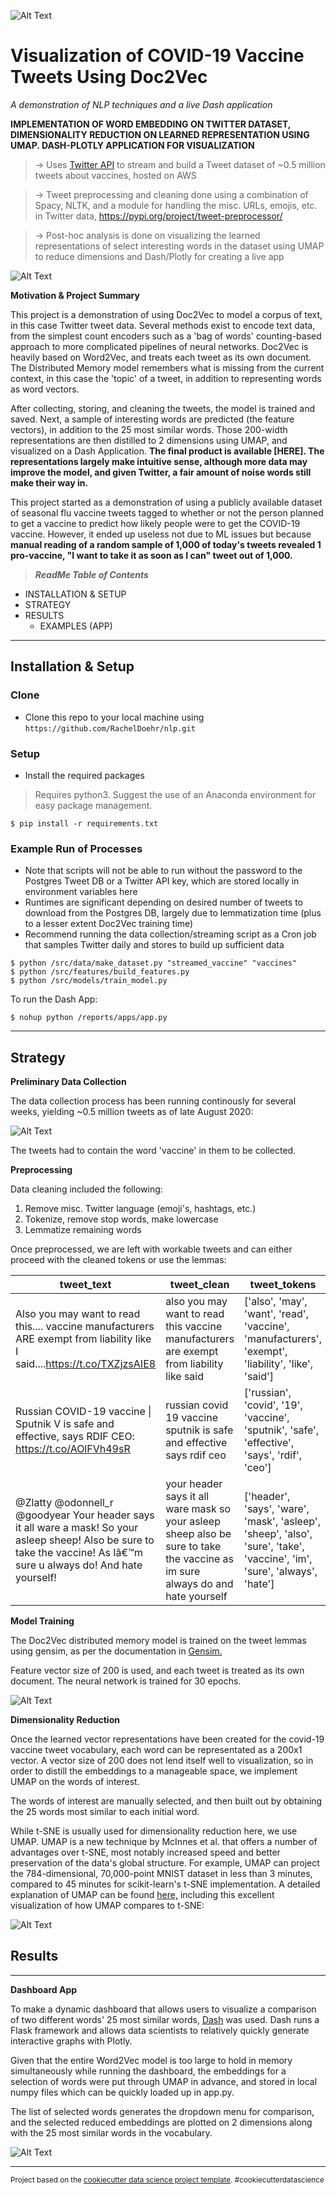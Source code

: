 
![Alt Text](https://github.com/RachelDoehr/nlp/blob/master/reports/figures/example_encoding.gif?raw=true)

# Visualization of COVID-19 Vaccine Tweets Using Doc2Vec

 *A demonstration of NLP techniques and a live Dash application*

**IMPLEMENTATION OF WORD EMBEDDING ON TWITTER DATASET, DIMENSIONALITY REDUCTION ON LEARNED
REPRESENTATION USING UMAP. DASH-PLOTLY APPLICATION FOR VISUALIZATION**

> -> Uses <a href="https://developer.twitter.com/en/docs" target="_blank">Twitter API</a> to stream and build a Tweet dataset of ~0.5 million tweets about vaccines, hosted on AWS

> -> Tweet preprocessing and cleaning done using a combination of Spacy, NLTK, and a module for handling the misc. URLs, emojis, etc. in Twitter data, https://pypi.org/project/tweet-preprocessor/

> -> Post-hoc analysis is done on visualizing the learned representations of select interesting words in the dataset using UMAP to reduce dimensions and Dash/Plotly for creating a live app

![Alt Text](https://github.com/RachelDoehr/nlp/blob/master/reports/figures/dash_shot1.PNG?raw=true)

**Motivation & Project Summary**

This project is a demonstration of using Doc2Vec to model a corpus of text, in this case Twitter tweet data. Several methods exist to encode text data, from the simplest count encoders such as a 'bag of words' counting-based approach to more complicated pipelines of neural networks. Doc2Vec is heavily based on Word2Vec, and treats each tweet as its own document. The Distributed Memory model remembers what is missing from the current context, in this case the 'topic' of a tweet, in addition to representing words as word vectors.

After collecting, storing, and cleaning the tweets, the model is trained and saved. Next, a sample of interesting words are predicted (the feature vectors), in addition to the 25 most similar words. Those 200-width representations are then distilled to 2 dimensions using UMAP, and visualized on a Dash Application. **The final product is available [HERE]. The representations largely make intuitive sense, although more data may improve the model, and given Twitter, a fair amount of noise words still make their way in.**

This project started as a demonstration of using a publicly available dataset of seasonal flu vaccine tweets tagged to whether or not the person planned to get a vaccine to predict how likely people were to get the COVID-19 vaccine. However, it ended up useless not due to ML issues but because **manual reading of a random sample of 1,000 of today's tweets revealed 1 pro-vaccine, "I want to take it as soon as I can" tweet out of 1,000.**

> ***ReadMe Table of Contents***

- INSTALLATION & SETUP
- STRATEGY
- RESULTS
    - EXAMPLES (APP)

---

## Installation & Setup

### Clone

- Clone this repo to your local machine using `https://github.com/RachelDoehr/nlp.git`

### Setup

- Install the required packages

> Requires python3. Suggest the use of an Anaconda environment for easy package management.

```shell
$ pip install -r requirements.txt
```

### Example Run of Processes

- Note that scripts will not be able to run without the password to the Postgres Tweet DB or a Twitter API key, which are stored locally in environment variables here
- Runtimes are significant depending on desired number of tweets to download from the Postgres DB, largely due to lemmatization time (plus to a lesser extent Doc2Vec training time)
- Recommend running the data collection/streaming script as a Cron job that samples Twitter daily and stores to build up sufficient data

```shell
$ python /src/data/make_dataset.py "streamed_vaccine" "vaccines"
$ python /src/features/build_features.py
$ python /src/models/train_model.py
```

To run the Dash App:
```shell
$ nohup python /reports/apps/app.py
```

---

## Strategy

**Preliminary Data Collection**

The data collection process has been running continously for several weeks, yielding ~0.5 million tweets as of late August 2020:

![Alt Text](https://github.com/RachelDoehr/nlp/blob/master/reports/figures/postgresdb.PNG?raw=true)

The tweets had to contain the word 'vaccine' in them to be collected.

**Preprocessing**

Data cleaning included the following:

1) Remove misc. Twitter language (emoji's, hashtags, etc.)
2) Tokenize, remove stop words, make lowercase
3) Lemmatize remaining words

Once preprocessed, we are left with workable tweets and can either proceed with the cleaned tokens or use the lemmas:

| tweet_text                                                                                                                                                                   	| tweet_clean                                                                                                                         	| tweet_tokens                                                                                                               	| tweet_tokens_formal                                                                                                        	| tweet_stems_formal                                                                                                      	| tweet_lemmas_formal                                                                                                                 	|
|------------------------------------------------------------------------------------------------------------------------------------------------------------------------------	|-------------------------------------------------------------------------------------------------------------------------------------	|----------------------------------------------------------------------------------------------------------------------------	|----------------------------------------------------------------------------------------------------------------------------	|-------------------------------------------------------------------------------------------------------------------------	|-------------------------------------------------------------------------------------------------------------------------------------	|
| Also you may want to   read this.... vaccine manufacturers ARE exempt from liability like I   said....https://t.co/TXZjzsAIE8                                                	| also you may want to   read this vaccine manufacturers are exempt from liability like said                                          	| ['also', 'may', 'want', 'read', 'vaccine',   'manufacturers', 'exempt', 'liability', 'like', 'said']                       	| ['also', 'may', 'want', 'read', 'vaccine',   'manufacturers', 'exempt', 'liability', 'like', 'said']                       	| ['also', 'may', 'want', 'read', 'vaccin',   'manufactur', 'exempt', 'liabil', 'like', 'said']                           	| ['also', 'may', 'want', 'read', 'vaccine',   'manufacturer', 'exempt', 'liability', 'like', 'say']                                  	|
| Russian COVID-19 vaccine \| Sputnik V is   safe and effective, says RDIF CEO: https://t.co/AOlFVh49sR                                                                        	| russian covid 19 vaccine sputnik is safe   and effective says rdif ceo                                                              	| ['russian', 'covid', '19', 'vaccine', 'sputnik', 'safe', 'effective',   'says', 'rdif', 'ceo']                             	| ['russian', 'covid', '19', 'vaccine', 'sputnik', 'safe', 'effective',   'says', 'rdif', 'ceo']                             	| ['russian', 'covid', '19', 'vaccin', 'sputnik', 'safe', 'effect', 'say',   'rdif', 'ceo']                               	| ['russian', 'covid', '19', 'vaccine', 'sputnik', 'safe', 'effective',   'say', 'rdif', 'ceo']                                       	|
| @Zlatty @odonnell_r @goodyear Your header   says it all ware a mask! So your asleep sheep! Also be sure to take the   vaccine! As Iâ€™m sure u always do! And hate yourself! 	| your header says it all ware mask so your   asleep sheep also be sure to take the vaccine as im sure always do and hate   yourself  	| ['header', 'says', 'ware', 'mask', 'asleep', 'sheep', 'also', 'sure',   'take', 'vaccine', 'im', 'sure', 'always', 'hate'] 	| ['header', 'says', 'ware', 'mask', 'asleep', 'sheep', 'also', 'sure',   'take', 'vaccine', 'im', 'sure', 'always', 'hate'] 	| ['header', 'say', 'ware', 'mask', 'asleep', 'sheep', 'also', 'sure',   'take', 'vaccin', 'im', 'sure', 'alway', 'hate'] 	| ['header', 'say', 'ware', 'mask', 'asleep', 'sheep', 'also', 'sure',   'take', 'vaccine', '-PRON-', 'be', 'sure', 'always', 'hate'] 	|

**Model Training**

The Doc2Vec distributed memory model is trained on the tweet lemmas using gensim, as per the documentation in <a href=" https://radimrehurek.com/gensim/models/doc2vec.html" target="_blank">Gensim.</a> 

Feature vector size of 200 is used, and each tweet is treated as its own document. The neural network is trained for 30 epochs. 

![Alt Text](https://github.com/RachelDoehr/nlp/blob/master/reports/figures/gensim_training.PNG?raw=true)

**Dimensionality Reduction**

Once the learned vector representations have been created for the covid-19 vaccine tweet vocabulary, each word can be representated as a 200x1 vector. A vector size of 200 does not lend itself well to visualization, so in order to distill the embeddings to a manageable space, we implement UMAP on the words of interest.

The words of interest are manually selected, and then built out by obtaining the 25 words most similar to each initial word.

While t-SNE is usually used for dimensionality reduction here, we use UMAP. UMAP is a new technique by McInnes et al. that offers a number of advantages over t-SNE, most notably increased speed and better preservation of the data's global structure. For example, UMAP can project the 784-dimensional, 70,000-point MNIST dataset in less than 3 minutes, compared to 45 minutes for scikit-learn's t-SNE implementation. A detailed explanation of UMAP can be found <a href="  https://pair-code.github.io/understanding-umap/" target="_blank">here,</a> including this excellent visualization of how UMAP compares to t-SNE:

![Alt Text](https://github.com/RachelDoehr/nlp/blob/master/reports/figures/umap_gif.gif?raw=true)

## Results
---

**Dashboard App**

To make a dynamic dashboard that allows users to visualize a comparison of two different words' 25 most similar words, <a href="  https://plotly.com/dash/" target="_blank">Dash</a> was used. Dash runs a Flask framework and allows data scientists to relatively quickly generate interactive graphs with Plotly.

Given that the entire Word2Vec model is too large to hold in memory simultaneously while running the dashboard, the embeddings for a selection of words were put through UMAP in advance, and stored in local numpy files which can be quickly loaded up in app.py.

The list of selected words generates the dropdown menu for comparison, and the selected reduced embeddings are plotted on 2 dimensions along with the 25 most similar words in the vocabulary.

![Alt Text](https://github.com/RachelDoehr/nlp/blob/master/reports/figures/dashapp.gif?raw=true)

---

<p><small>Project based on the <a target="_blank" href="https://drivendata.github.io/cookiecutter-data-science/">cookiecutter data science project template</a>. #cookiecutterdatascience</small></p> 